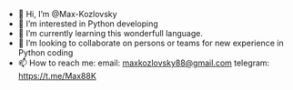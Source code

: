 - 👋 Hi, I’m @Max-Kozlovsky
- 👀 I’m interested in Python developing
- 🌱 I’m currently learning this wonderfull language.
- 💞️ I’m looking to collaborate on persons or teams for new experience in Python coding
- 📫 How to reach me: email: maxkozlovsky88@gmail.com
                      telegram: https://t.me/Max88K

<!---
Max-Kozlovsky/Max-Kozlovsky is a ✨ special ✨ repository because its `README.md` (this file) appears on your GitHub profile.
You can click the Preview link to take a look at your changes.
--->
